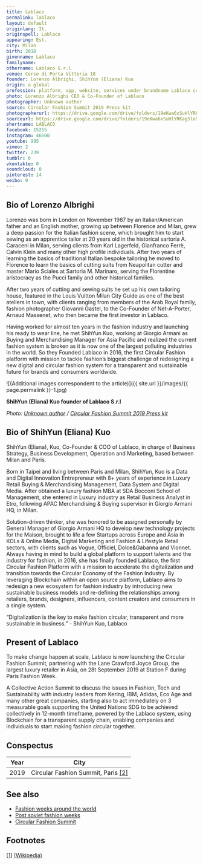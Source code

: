 ```yaml
---
title: Lablaco
permalink: lablaco
layout: default
originlang: It.
originspell: Lablaco
appearing: Est.
city: Milan
birth: 2018
givenname: Lablaco
familyname:
othername: Lablaco S.r.l
venue: Corso di Porta Vittoria 18
founder: Lorenzo Albrighi, ShihYun (Eliana) Kuo
origin: a global
profession: platform, app, website, services under brandname Lablaco committed to making fashion circular, revolutionizing the average shopping experience to create the first social-commerce platform to give away pre-loved clothes, earn discounts, shop designer fashion worldwide.
photo: Lorenzo Albrighi CEO & Co-Founder of Lablaco
photographer: Unknown author
source: Circular Fashion Summit 2019 Press kit
photographerurl: https://drive.google.com/drive/folders/19eKwa6xSuHlYRKag5lo9uP7J9jC7jZCF
sourceurl: https://drive.google.com/drive/folders/19eKwa6xSuHlYRKag5lo9uP7J9jC7jZCF
shortname: LABLACO
facebook: 15255
instagram: 46500
youtube: 995
vimeo: 2
twitter: 239
tumblr: 0
vkontakte: 0
soundcloud: 0
pinterest: 14
weibo: 0
---
```


<!---
To edit top block see
icon "Meta Data"
on right menu
Full edit instructions
indexmod.gq/edit
-->

## Bio of Lorenzo Albrighi

Lorenzo was born in London on November 1987 by an Italian/American father and an English mother, growing up between Florence and Milan, grew a deep passion for the Italian fashion scene, which brought him to start sewing as an apprentice tailor at 20 years old in the historical sartoria A. Caraceni in Milan, serving clients from Karl Lagerfeld, Gianfranco Ferrè, Calvin Klein and many other high profile individuals.
After two years of learning the basics of traditional Italian bespoke tailoring he moved to Florence to learn the basics of cutting suits from Neapolitan cutter and master Mario Sciales at Sartoria M. Marinaro, serving the Florentine aristocracy as the Pucci family and other historical families.

After two years of cutting and sewing suits he set up his own tailoring house, featured in the Louis Vuitton Milan City Guide as one of the best ateliers in town, with clients ranging from members of the Arab Royal family, fashion photographer Giovanni Gastel, to the Co-Founder of Net-A-Porter, Arnaud Massenet, who then became the first investor in Lablaco.

Having worked for almost ten years in the fashion industry and launching his ready to wear line, he met ShihYun Kuo, working at Giorgio Armani as Buying and Merchandising Manager for Asia Pacific and realized the current fashion system is broken as it is now one of the largest polluting industries in the world.
So they Founded Lablaco in 2016,  the first Circular Fashion platform with mission to tackle fashion’s biggest challenge of redesigning a new digital and circular fashion system for a transparent and sustainable future for brands and consumers worldwide.

![(Additional images correspondent to the article)]({{ site.url }}/images/{{ page.permalink }}-1.jpg)

**ShihYun (Eliana) Kuo founder of Lablaco S.r.l**

*Photo: [Unknown author](index) / [Circular Fashion Summit 2019 Press kit](https://drive.google.com/drive/folders/19eKwa6xSuHlYRKag5lo9uP7J9jC7jZCF)*

## Bio of ShihYun (Eliana) Kuo

ShihYun (Eliana), Kuo, Co-Founder & COO of Lablaco, in charge of Business Strategy, Business Development, Operation and Marketing, based between Milan and Paris.

Born in Taipei and living between Paris and Milan, ShihYun, Kuo is a Data and Digital Innovation Entrepreneur with 8+ years of experience in Luxury Retail Buying & Merchandising Management, Data System and Digital Media. After obtained a luxury fashion MBA at SDA Bocconi School of Management, she entered in Luxury industry as Retail Business Analyst in Etro, following APAC Merchandising & Buying supervisor in Giorgio Armani HQ, in Milan.

Solution-driven thinker, she was honored to be assigned personally by General Manager of Giorgio Armani HQ to develop new technology projects for the Maison, brought to life a few Startups across Europe and Asia in KOLs & Online Media, Digital Marketing and Fashion & Lifestyle Retail sectors, with clients such as Vogue, Officiel, Dolce&Gabanna and Vionnet.  Always having in mind to build a global platform to support talents and the industry for fashion, in 2016,  she has finally founded Lablaco, the first Circular Fashion Platform with a mission to accelerate the digitalization and transition towards the Circular Economy of the Fashion Industry. By leveraging Blockchain within an open source platform, Lablaco aims to redesign a new ecosystem for fashion industry by introducing new sustainable business models and re-defining the relationships among retailers, brands, designers, influencers, content creators and consumers in a single system. 

“Digitalization is the key to make fashion circular, transparent and more sustainable in business.” - ShihYun Kuo, Lablaco



## Present of Lablaco

To make change happen at scale, Lablaco is now launching the Circular Fashion Summit, partnering with the Lane Crawford Joyce Group, the largest luxury retailer in Asia, on 28t September 2019 at Station F during Paris Fashion Week.

A Collective Action Summit to discuss the issues in Fashion, Tech and Sustainability with industry leaders from Kering, IBM, Adidas, Eco Age and many other great companies, starting also to act immediately on 3 measurable goals supporting the United Nations SDG to be achieved collectively in 12-month timeframe, powered by the Lablaco system, using Blockchain for a transparent supply chain, enabling companies and individuals to start making fashion circular together.


## Сonspectus

|Year|City|
|-|-|
|2019|Circular Fashion Summit, Paris <span id="a2">[\[2\]](#f2)</span>|

## See also

+ [Fashion weeks around the world](fashion-weeks-around-the-world)
+ [Post soviet fashion weeks](post-soviet-fashion-weeks)
+ [Circular Fashion Summit](circular-fashion-summit)

## Footnotes

[[1]](#a1) <span id="f1"></span> [(Wikipedia)](index)
